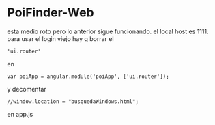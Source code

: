# PoiFinder-Web
esta medio roto pero lo anterior sigue funcionando.
el local host es 1111.
para usar el login viejo hay q borrar el 
	
	'ui.router'

en

	var poiApp = angular.module('poiApp', ['ui.router']);

y decomentar 

	//window.location = "busquedaWindows.html";

en app.js